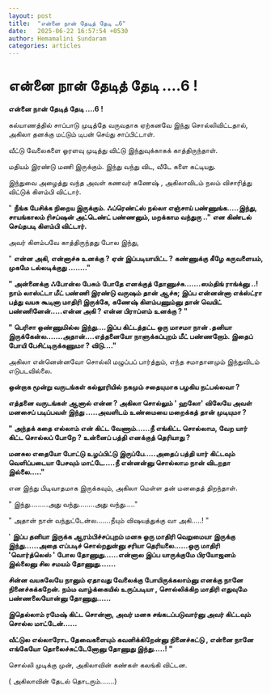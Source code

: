 ```yaml
---
layout: post
title:  "என்னை நான் தேடித் தேடி …6"
date:   2025-06-22 16:57:54 +0530
author: Hemamalini Sundaram
categories: articles
---
```


#  என்னை நான் தேடித் தேடி ....6 ! 

**என்னை நான் தேடித் தேடி ....6 !**

கல்யாணத்தில் சாப்பாடு முடித்தே வருவதாக ஏற்கனவே இந்து சொல்லிவிட்டதால், அகிலா தனக்கு
மட்டும் டிபன் செய்து சாப்பிட்டாள்.

வீட்டு வேலைகளை ஓரளவு முடித்து விட்டு இந்துவுக்காகக் காத்திருந்தாள்.

மதியம் இரண்டு மணி இருக்கும். இந்து வந்து விட, வீடே களை கட்டியது.

இந்துவை அழைத்து வந்த அவள் கணவர் கணேஷ் , அகிலாவிடம் நலம் விசாரித்து விட்டுக் கிளம்பி
விட்டார்.

" **நீங்க பேசிக்க நிறைய இருக்கும். ஃப்ரெண்ட்ஸ் நல்லா எஞ்சாய் பண்ணுங்க.....இந்து,
சாயங்காலம் ரிசப்ஷன் அட்டெண்ட் பண்ணனும், மறக்காம வந்துரு .." என கிண்டல் செய்தபடி கிளம்பி
விட்டார்.**

அவர் கிளம்பவே காத்திருந்தது போல இந்து,

" **என்ன அகி, என்னாச்சு உனக்கு ? ஏன் இப்படியாயிட்ட ? கண்ணுக்கு கீழே கருவளையம்,
முகமே டல்லடிக்குது ........"**

**" அன்னைக்கு ஃபோன்ல பேசும் போதே எனக்குத் தோணுச்சு.......ஸம்திங் ராங்க்னு ..! நாம்
லாஸ்ட்டா மீட் பண்ணி இரண்டு வருஷம் தான் ஆச்சு; இப்ப என்னன்னா எக்ஸ்ட்ரா பத்து வயசு கூடினா
மாதிரி இருக்கே, கணேஷ் கிளம்பணும்னு தான் வெயிட் பண்ணினேன்.....என்ன அகி ? என்ன
பிராப்ளம் உனக்கு ? "**

**" பெரிசா ஒண்ணுமில்ல இந்து....இப்ப கிட்டத்தட்ட ஒரு மாசமா நான் .தனியா
இருக்கேன்ல.......அதான்....எத்தனையோ நாளுக்கப்புறம் மீட் பண்ணறோம். இதைப் போயி
பேசிட்டிருக்கணுமா ? விடு...."**

அகிலா என்னென்னவோ சொல்லி மழுப்பப் பார்த்தும், எந்த சமாதானமும் இந்துவிடம் எடுபடவில்லை.

**ஒன்றாக மூன்று வருடங்கள் கல்லூரியில் நகமும் சதையுமாக பழகிய நட்பல்லவா ?**

**எத்தனை வருடங்கள் ஆனால் என்ன ? அகிலா சொல்லும் ' ஹலோ' விலேயே அவள் மனசைப் படிப்பவள்
இந்து .....அவளிடம் உண்மையை மறைக்கத் தான் முடியுமா ?**

**" அந்தக் கதை எல்லாம் என் கிட்ட வேணாம்......நீ எங்கிட்ட சொல்லாம, வேற யார் கிட்ட
சொல்லப் போறே ? உன்னைப் பத்தி எனக்குத் தெரியாது ?**

**மனசுல எதையோ போட்டு உழப்பிட்டு இருப்பே.....அதைப் பத்தி யார் கிட்டவும் வெளிப்படையா
பேசவும் மாட்டே.....நீ என்னன்னு சொல்லாம நான் விடறதா இல்லை....."**

என இந்து பிடிவாதமாக இருக்கவும், அகிலா மெள்ள தன் மனதைத் திறந்தாள்.

" இந்து.........அது வந்து........அது வந்து....."

" அதான் நான் வந்துட்டேன்ல.......நீயும் விஷயத்துக்கு வா அகி.....! "

' **இப்ப தனியா இருக்க ஆரம்பிச்சப்புறம் மனசு ஒரு மாதிரி வெறுமையா இருக்கு
இந்து......அதை எப்படிச் சொல்றதுன்னு சரியா தெரியலை......ஒரு மாதிரி 'வொர்த்லெஸ் '
போல தோணுது......என்னால இப்ப யாருக்குமே பிரயோஜனம் இல்லைனு சில சமயம்
தோணுது.......**

**சின்ன வயசுலேயே நானும் ஏதாவது வேலைக்கு போயிருக்கலாம்னு எனக்கு நானே
நினைச்சுக்கறேன். நம்ம வாழ்க்கையில் உருப்படியா , சொல்லிக்கிற மாதிரி எதுவுமே
பண்ணலையோன்னு தோணுது......**

**இதெல்லாம் ரமேஷ் கிட்ட சொன்னா, அவர் மனசு சங்கடப்படுவார்னு அவர் கிட்டவும் சொல்ல
மாட்டேன்......**

**வீட்டுல எல்லாரோட தேவைகளையும் கவனிக்கிறேன்னு நினைச்சுட்டு , என்னை நானே எங்கேயோ
தொலைச்சுட்டேனோனு தோணுது இந்து.....! "**

சொல்லி முடிக்கு முன், அகிலாவின் கண்கள் கலங்கி விட்டன.

( அகிலாவின் தேடல் தொடரும்.......)
